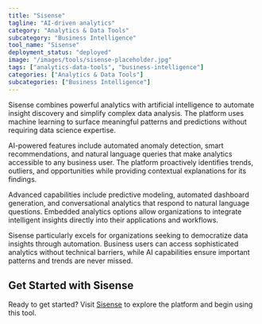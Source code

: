```yaml
---
title: "Sisense"
tagline: "AI-driven analytics"
category: "Analytics & Data Tools"
subcategory: "Business Intelligence"
tool_name: "Sisense"
deployment_status: "deployed"
image: "/images/tools/sisense-placeholder.jpg"
tags: ["analytics-data-tools", "business-intelligence"]
categories: ["Analytics & Data Tools"]
subcategories: ["Business Intelligence"]
---
```

Sisense combines powerful analytics with artificial intelligence to automate insight discovery and simplify complex data analysis. The platform uses machine learning to surface meaningful patterns and predictions without requiring data science expertise.

AI-powered features include automated anomaly detection, smart recommendations, and natural language queries that make analytics accessible to any business user. The platform proactively identifies trends, outliers, and opportunities while providing contextual explanations for its findings.

Advanced capabilities include predictive modeling, automated dashboard generation, and conversational analytics that respond to natural language questions. Embedded analytics options allow organizations to integrate intelligent insights directly into their applications and workflows.

Sisense particularly excels for organizations seeking to democratize data insights through automation. Business users can access sophisticated analytics without technical barriers, while AI capabilities ensure important patterns and trends are never missed.
## Get Started with Sisense

Ready to get started? Visit [Sisense](https://sisense.com) to explore the platform and begin using this tool.
